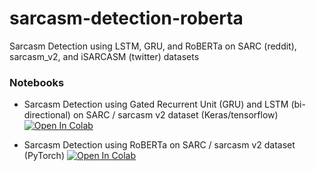 # sarcasm-detection-roberta
Sarcasm Detection using LSTM, GRU, and RoBERTa on SARC (reddit), sarcasm_v2, and iSARCASM (twitter) datasets

### Notebooks

* Sarcasm Detection using Gated Recurrent Unit (GRU) and LSTM (bi-directional) on SARC / sarcasm v2 dataset (Keras/tensorflow) [![Open In Colab](https://colab.research.google.com/assets/colab-badge.svg)](https://colab.research.google.com/github/zabir-nabil/sarcasm-detection-roberta/SARC_LSTM_GRU_Sarcasm_Detection_[TF_Keras].ipynb)

* Sarcasm Detection using RoBERTa on SARC / sarcasm v2 dataset (PyTorch) [![Open In Colab](https://colab.research.google.com/assets/colab-badge.svg)](https://colab.research.google.com/github/zabir-nabil/sarcasm-detection-roberta/SARC_RoBERTa_Sarcasm_Detection_[PyTorch].ipynb)